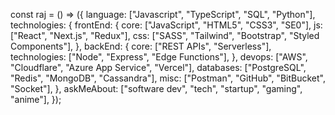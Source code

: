   const raj = () => ({
    language: ["Javascript", "TypeScript", "SQL", "Python"],
    technologies: {
      frontEnd: {
        core: ["JavaScript", "HTML5", "CSS3", "SE0"],
        js: ["React", "Next.js", "Redux"],
        css: ["SASS", "Tailwind", "Bootstrap", "Styled Components"],
      },
      backEnd: {
        core: ["REST APIs", "Serverless"],
        technologies: ["Node", "Express", "Edge Functions"],
      },
      devops: ["AWS", "Cloudflare", "Azure App Service", "Vercel"],
      databases: ["PostgreSQL", "Redis", "MongoDB", "Cassandra"],
      misc: ["Postman", "GitHub", "BitBucket", "Socket"],
    },
    askMeAbout: ["software dev", "tech", "startup", "gaming", "anime"],
  });
